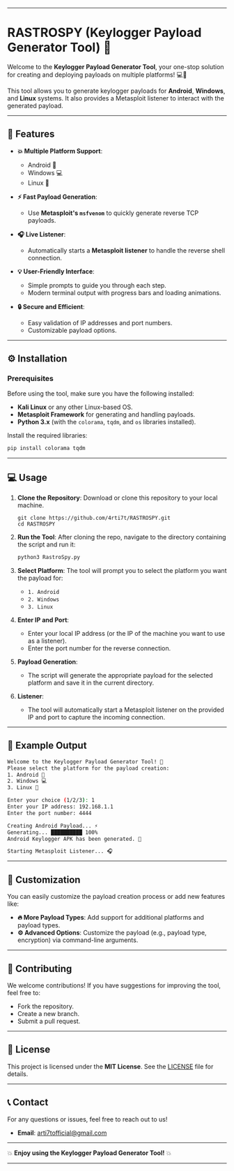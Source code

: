 
---

#  RASTROSPY (Keylogger Payload Generator Tool) 🔐

Welcome to the **Keylogger Payload Generator Tool**, your one-stop solution for creating and deploying payloads on multiple platforms! 💻📱

This tool allows you to generate keylogger payloads for **Android**, **Windows**, and **Linux** systems. It also provides a Metasploit listener to interact with the generated payload.

---

## 🚀 Features

- **💥 Multiple Platform Support**:
  - Android 📱
  - Windows 💻
  - Linux 🐧

- **⚡ Fast Payload Generation**:
  - Use **Metasploit's `msfvenom`** to quickly generate reverse TCP payloads.

- **🎧 Live Listener**:
  - Automatically starts a **Metasploit listener** to handle the reverse shell connection.

- **💡 User-Friendly Interface**:
  - Simple prompts to guide you through each step.
  - Modern terminal output with progress bars and loading animations.

- **🔒 Secure and Efficient**:
  - Easy validation of IP addresses and port numbers.
  - Customizable payload options.

---

## ⚙️ Installation

### Prerequisites

Before using the tool, make sure you have the following installed:

- **Kali Linux** or any other Linux-based OS.
- **Metasploit Framework** for generating and handling payloads.
- **Python 3.x** (with the `colorama`, `tqdm`, and `os` libraries installed).

Install the required libraries:
```bash
pip install colorama tqdm
```

---

## 💻 **Usage**

1. **Clone the Repository**:
   Download or clone this repository to your local machine.
   ```
   git clone https://github.com/4rti7t/RASTROSPY.git
   cd RASTROSPY
   ```
3. **Run the Tool**:
   After cloning the repo, navigate to the directory containing the script and run it:
   ```bash
   python3 RastroSpy.py
   ```

4. **Select Platform**:
   The tool will prompt you to select the platform you want the payload for:
   - `1. Android`
   - `2. Windows`
   - `3. Linux`

5. **Enter IP and Port**:
   - Enter your local IP address (or the IP of the machine you want to use as a listener).
   - Enter the port number for the reverse connection.

6. **Payload Generation**:
   - The script will generate the appropriate payload for the selected platform and save it in the current directory.

7. **Listener**:
   - The tool will automatically start a Metasploit listener on the provided IP and port to capture the incoming connection.

---

## 📖 Example Output

```bash
Welcome to the Keylogger Payload Generator Tool! 🚀
Please select the platform for the payload creation:
1. Android 📱
2. Windows 💻
3. Linux 🐧

Enter your choice (1/2/3): 1
Enter your IP address: 192.168.1.1
Enter the port number: 4444

Creating Android Payload... ⚡
Generating... ██████████ 100%
Android Keylogger APK has been generated. 📲

Starting Metasploit Listener... 🎧
```

---

## 🎨 **Customization**

You can easily customize the payload creation process or add new features like:

- **🔥 More Payload Types**: Add support for additional platforms and payload types.
- **⚙️ Advanced Options**: Customize the payload (e.g., payload type, encryption) via command-line arguments.

---

## 📢 Contributing

We welcome contributions! If you have suggestions for improving the tool, feel free to:

- Fork the repository.
- Create a new branch.
- Submit a pull request.

---

## 📜 License

This project is licensed under the **MIT License**. See the [LICENSE](LICENSE) file for details.

---

## 📞 Contact

For any questions or issues, feel free to reach out to us!

- **Email**: arti7tofficial@gmail.com
---

💥 **Enjoy using the Keylogger Payload Generator Tool!** 💥

---
